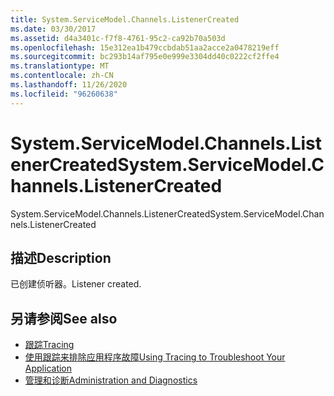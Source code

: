 ```yaml
---
title: System.ServiceModel.Channels.ListenerCreated
ms.date: 03/30/2017
ms.assetid: d4a3401c-f7f8-4761-95c2-ca92b70a503d
ms.openlocfilehash: 15e312ea1b479ccbdab51aa2acce2a0478219eff
ms.sourcegitcommit: bc293b14af795e0e999e3304dd40c0222cf2ffe4
ms.translationtype: MT
ms.contentlocale: zh-CN
ms.lasthandoff: 11/26/2020
ms.locfileid: "96260638"
---
```

# <a name="systemservicemodelchannelslistenercreated"></a><span data-ttu-id="af74d-102">System.ServiceModel.Channels.ListenerCreated</span><span class="sxs-lookup"><span data-stu-id="af74d-102">System.ServiceModel.Channels.ListenerCreated</span></span>

<span data-ttu-id="af74d-103">System.ServiceModel.Channels.ListenerCreated</span><span class="sxs-lookup"><span data-stu-id="af74d-103">System.ServiceModel.Channels.ListenerCreated</span></span>  
  
## <a name="description"></a><span data-ttu-id="af74d-104">描述</span><span class="sxs-lookup"><span data-stu-id="af74d-104">Description</span></span>  

 <span data-ttu-id="af74d-105">已创建侦听器。</span><span class="sxs-lookup"><span data-stu-id="af74d-105">Listener created.</span></span>  
  
## <a name="see-also"></a><span data-ttu-id="af74d-106">另请参阅</span><span class="sxs-lookup"><span data-stu-id="af74d-106">See also</span></span>

- [<span data-ttu-id="af74d-107">跟踪</span><span class="sxs-lookup"><span data-stu-id="af74d-107">Tracing</span></span>](index.md)
- [<span data-ttu-id="af74d-108">使用跟踪来排除应用程序故障</span><span class="sxs-lookup"><span data-stu-id="af74d-108">Using Tracing to Troubleshoot Your Application</span></span>](using-tracing-to-troubleshoot-your-application.md)
- [<span data-ttu-id="af74d-109">管理和诊断</span><span class="sxs-lookup"><span data-stu-id="af74d-109">Administration and Diagnostics</span></span>](../index.md)
